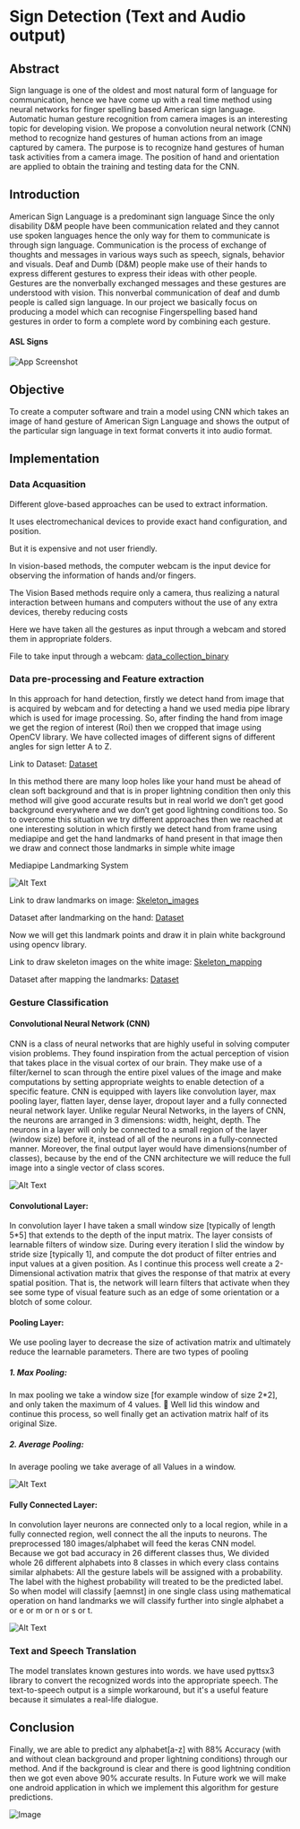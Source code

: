 # Sign Detection (Text and Audio output)

## Abstract
Sign language is one of the oldest and most natural form of language for communication, hence we have come up with a real time method using neural networks for finger spelling based American sign language. Automatic human gesture recognition from camera images is an interesting topic for developing vision. We propose a convolution neural network (CNN) method to recognize hand gestures of human actions from an image captured by camera. The purpose is to recognize hand gestures of human task activities from a camera image. The position of hand and orientation are applied to obtain the training and testing data for the CNN. 

## Introduction
American Sign Language is a predominant sign language Since the only disability D&M people have been communication related and they cannot use spoken languages hence the only way for them to communicate is through sign language. Communication is the process of exchange of thoughts and messages in various ways such as speech, signals, behavior and visuals. Deaf and Dumb (D&M) people make use of their hands to express different gestures to express their ideas with other people. Gestures are the nonverbally exchanged messages and these gestures are understood with vision. This nonverbal communication of deaf and dumb people is called sign language. In our project we basically focus on producing a model which can recognise Fingerspelling based hand gestures in order to form a complete word by combining each gesture. 
#### ASL Signs

![App Screenshot](https://encrypted-tbn0.gstatic.com/images?q=tbn:ANd9GcRIcQ_GDGoz4vxbyatGMqNRZjEFEDdmM7JZmwGfkZfNLFf_eh4h8fu-WJUrA5njIAxiFSc&usqp=CAU)

## Objective
To create a computer software and train a model using CNN which takes an image of hand gesture of American Sign Language and shows the output of the particular sign language in text format converts it into audio format. 

## Implementation
### Data Acquasition
Different glove-based approaches can be used to extract information.

It uses electromechanical devices to provide exact hand configuration, and position. 

But it is expensive and not user friendly. 

In vision-based methods, the computer webcam is the input device for observing the information of hands and/or fingers. 

The Vision Based methods require only a camera, thus realizing a natural interaction between humans and computers without the use of any extra devices, thereby reducing costs

Here we have taken all the gestures as input through a webcam and stored them in appropriate folders.

File to take input through a webcam:
[data_collection_binary](https://github.com/sridharpatwari/Sign-Detection/blob/main/Files/data_collection_binary.py)

### Data pre-processing and Feature extraction
In this approach for hand detection, firstly we detect hand from image that is acquired by 
webcam and for detecting a hand we used media pipe library which is used for image 
processing. So, after finding the hand from image we get the region of interest (Roi) then 
we cropped that image using OpenCV library. We have collected images of different 
signs of different angles  for sign letter A to Z.

Link to Dataset: 
[Dataset](https://github.com/sridharpatwari/Sign-Detection/tree/main/Dataset/images1)

In this method there are many loop holes like your hand must be ahead of clean soft 
background and that is in proper lightning condition then only this method will give 
good accurate results but in real world we don’t get good background everywhere and 
we don’t get good lightning conditions too. 
So to overcome this situation we try different approaches then we reached at one 
interesting solution in which firstly we detect hand from frame using mediapipe and 
get the hand landmarks of hand present in that image then we draw and connect those 
landmarks in simple white image

Mediapipe Landmarking System

![Alt Text](https://mediapipe.dev/images/mobile/hand_landmarks.png)

Link to draw landmarks on image:
[Skeleton_images](https://github.com/sridharpatwari/Sign-Detection/blob/main/Files/skeleton_images.py)


Dataset after landmarking on the hand:
[Dataset](https://github.com/sridharpatwari/Sign-Detection/tree/main/Dataset/Skeleton_Images)

Now we will get this landmark points and draw it in plain white background using opencv 
library.


Link to draw skeleton images on the white image:
[Skeleton_mapping](https://github.com/sridharpatwari/Sign-Detection/blob/main/Files/skeleton_mapping.py)

Dataset after mapping the landmarks:
[Dataset](https://github.com/sridharpatwari/Sign-Detection/tree/main/Dataset/AtoZ_3.1)

### Gesture Classification 
####  Convolutional Neural Network (CNN)
CNN is a class of neural networks that are highly useful in solving computer vision problems. 
They found inspiration from the actual perception of vision that takes place in the visual 
cortex of our brain. They make use of a filter/kernel to scan through the entire pixel values of 
the image and make computations by setting appropriate weights to enable detection of a 
specific feature. CNN is equipped with layers like convolution layer, max pooling layer, 
flatten layer, dense layer, dropout layer and a fully connected neural network layer.  Unlike 
regular Neural Networks, in the layers of CNN, the neurons are arranged in 3 dimensions: 
width, height, depth. The neurons in a layer will only be connected to a small region of the 
layer (window size) before it, instead of all of the neurons in a fully-connected manner. 
Moreover, the final output layer would have dimensions(number of classes), because by the 
end of the CNN architecture we will reduce the full image into a single vector of class scores.

![Alt Text](https://ik.imagekit.io/upgrad1/abroad-images/imageCompo/images/unnamed8PDPDZ.png?pr-true)

#### Convolutional Layer: 
In convolution layer I have taken a small window size [typically of length 5*5] that 
extends to the depth of the input matrix. 
The layer consists of learnable filters of window size. During every iteration I slid the 
window by stride size [typically 1], and compute the dot product of filter entries and 
input values at a given position. 
As I continue this process well create a 2-Dimensional activation matrix that gives the 
response of that matrix at every spatial position. 
That is, the network will learn filters that activate when they see some type of visual 
feature such as an edge of some orientation or a blotch of some colour.

#### Pooling Layer:
We use pooling layer to decrease the size of activation matrix and ultimately reduce 
the learnable parameters. 
There are two types of pooling
##### 1. Max Pooling:
In max pooling we take a window size [for example window of size 2*2], and 
only taken the maximum of 4 values. 
 Well lid this window and continue this process, so well finally get an 
activation matrix half of its original Size.
##### 2. Average Pooling:
In average pooling we take average of all Values in a window.

![Alt Text](https://www.kdnuggets.com/wp-content/uploads/arham_diving_pool_unraveling_magic_cnn_pooling_layers_4.png)

####  Fully Connected Layer:
In convolution layer neurons are connected only to a local region, while in a fully connected 
region, well connect the all the inputs to neurons.
The preprocessed 180 images/alphabet will feed the keras CNN model.  
Because we got bad accuracy in 26 different classes thus, We divided whole 26 different 
alphabets into 8 classes in which every class contains similar alphabets:
All the gesture labels will be assigned with a probability. The label with the highest 
probability will treated to be the predicted label. So when model will classify [aemnst] in one 
single class using mathematical operation on hand landmarks we will classify further into 
single alphabet a or e or m or n or s or t.

![Alt Text](https://indiantechwarrior.com/wp-content/uploads/2023/08/Hidden-Layer-1-1024x603-min.jpg)

### Text and Speech Translation
The model translates known gestures into words. we have used pyttsx3 library to convert the 
recognized words into the appropriate speech. The text-to-speech output is a simple 
workaround, but it's a useful feature because it simulates a real-life dialogue.

## Conclusion
Finally, we are able to predict any alphabet[a-z] with 88% Accuracy (with and without clean 
background and proper lightning conditions) through our method. And if the background is 
clear and there is good lightning condition then we got even above 90% accurate results. In 
Future work we will make one android application in which we implement this algorithm for 
gesture predictions. 

![Image](https://github.com/user-attachments/assets/454023c4-b1a8-4950-a3cd-21bc987f6d0a)
 
